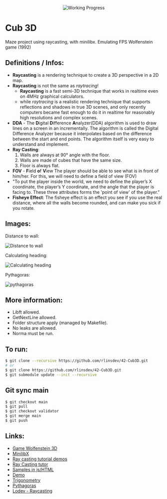 
<div align="center">

<p align="center">

<!-- <img src="https://game.42sp.org.br/static/assets/achievements/philosophersn.png" alt="Philosophers" /> -->
<img src="https://i2.wp.com/www.aponia-dental-center.com/fachzahnarztliche-praxis/wp-content/uploads/2014/01/work-in-progress.png?fit=286%2C253" alt="Working Progress" />
</p>

</div>

# Cub 3D
Maze project using raycasting, with minilibx.
Emulating FPS Wolfenstein game (1992)


## Definitions / Infos:
* **Raycasting** is a rendering technique to create a 3D perspective in a 2D map.
* **Raycasting** is not the same as *raytracing*!
	- **Raycasting** is a fast semi-3D technique that works in realtime even on 4MHz graphical calculators.
	- while *raytracing* is a realistic rendering technique that supports reflections and shadows in true 3D scenes, and only recently computers became fast enough to do it in realtime for reasonably high resolutions and complex scenes.
* **DDA** - The **D**igital **D**ifference **A**nalyzer(DDA) algorithm is used to draw lines on a screen in an incrementally. The algorithm is called the Digital Difference Analyzer because it interpolates based on the difference between the start and end points. The algorithm itself is very easy to understand and implement.
* **Ray Casting**:
	1. Walls are always at 90° angle with the floor.
	2. Walls are made of cubes that have the same size.
	3. Floor is always flat.
* **FOV** - **F**ield **o**f **V**iew The player should be able to see what is in front of him/her. For this, we will need to define a field of view (FOV)
*  "To put the player inside the world, we need to define the player’s X coordinate, the player’s Y coordinate, and the angle that the player is facing to. These three attributes forms the 'point of view' of the player."
* **Fisheye Effect**: The fisheye effect is an effect you see if you use the real distance, where all the walls become rounded, and can make you sick if you rotate.

## Images:
Distance to wall:

![Distance to wall](https://permadi.com/tutorial/raycast/images/figure17.gif)

Calculating heading:

![Calculating heading](http://gamecodeschool.com/wp-content/uploads/2015/06/simple_game_graphics_movement_without_trigonometric_functions.png)

Pythagoras:

![pythagoras](https://upload.wikimedia.org/wikipedia/commons/3/39/Animated_gif_version_of_SVG_of_rearrangement_proof_of_Pythagorean_theorem.gif)


## More information:

* Libft allowed.
* GetNextLine allowed.
* Folder structure apply (managed by Makefile).
* No leaks are allowed.
* Norma must be run.

 ## To run:
```Bash
$ git clone --recursive https://github.com/rlinsdev/42-Cub3D.git
# or
$ git clone https://github.com/rlinsdev/42-Cub3D.git
$ git submodule update --init --recursive
```

## Git sync main
```Bash
$ git checkout main
$ git pull
$ git checkout validator
$ git merge main
$ git push
```


## Links:


* [Game Wolfenstein 3D](http://users.atw.hu/wolf3d/)
* [MinilibX](https://harm-smits.github.io/42docs/libs/minilibx)
* [Ray casting tutorial demos](https://github.com/permadi-com/ray-cast/tree/master/)
* [Ray Casting tutor](https://permadi.com/1996/05/ray-casting-tutorial-table-of-contents/)
* [Samples in js/HTML](https://github.com/permadi-com/ray-cast/tree/master/)
* [Demo](https://permadi.com/tutorial/raycast/demo/1/)
* [Trigonometry](https://en.wikipedia.org/wiki/Trigonometry)
* [Pythagoras](https://matematicabasica.net/teorema-de-pitagoras/)
* [Lodev - Raycasting](https://lodev.org/cgtutor/raycasting.html)

